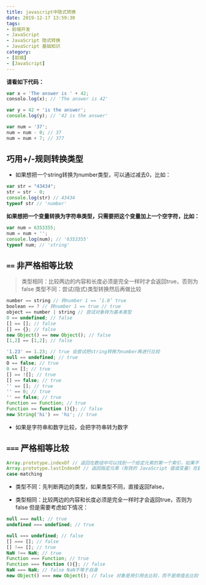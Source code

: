 ```yaml
---
title: javascript中隐式转换
date: 2019-12-17 13:59:30
tags:
- 前端开发
- JavaScript
- JavaScript 隐式转换
- JavaScript 基础知识
category:
- [前端]
- [JavaScript]
---
```


**请看如下代码：**

```javascript
var x = 'The answer is ' + 42;
consolo.log(x); // 'The answer is 42'

var y = 42 + 'is the answer';
console.log(y); // '42 is the answer'

var num = '37';
num = num - 0; // 37
num = num + 7; // 377

```

## 巧用+/-规则转换类型

* 如果想把一个string转换为number类型，可以通过减去0，比如：

```javascript
var str = "43434";
str = str - 0; 
console.log(str) // 43434
typeof str // 'number'
```

**如果想把一个变量转换为字符串类型，只需要把这个变量加上一个空字符，比如：**
```javascript
var num = 6353355;
num = num + '';
console.log(num); // '6353355'
typeof num; // 'string'
```

## `==` 非严格相等比较

> 类型相同：比较两边的内容和长度必须是完全一样时才会返回true，否则为false
> 类型不同：尝试(隐式)类型转换然后再做比较

```javascript
number == string // 转number 1 == ‘1.0’ true
boolean == ? // 转number 1 == true // true
object == number | string // 尝试对象转为基本类型
0 == undefined; // false
[] == []; // false
[] == {}; // false
new Object() == new Object(); // false
[1,2] == [1,2]; // false

'1.23' == 1.23; // true 会尝试把string转换为number再进行比较
null == undefined; // true 
O == false; // true
0 == []; // true
[] == ![]; // true
[] == false; // true
'' == []; // true
'' == 0; // true
'' == false; // true
Function == Function; // true
Function == function (){}; // false
new String('hi') == 'hi'; // true
```
* 如果是字符串和数字比较，会把字符串转为数字


## `===` 严格相等比较

```javascript
Array.prototype.indexOf // 返回在数组中可以找到一个给定元素的第一个索引，如果不存在，则返回-1
Array.prototype.lastIndexOf // 返回指定元素（有效的 JavaScript 值或变量）在数组中的最后一个的索引，如果不存在则返回 -1。从数组的后面向前查找，从 fromIndex 处开始
case-matching
```

* 类型不同：先判断两边的类型，如果类型不同，直接返回false，

* 类型相同：比较两边的内容和长度必须是完全一样时才会返回true，否则为false
但是需要考虑如下情况：

```javascript
null === null; // true
undefined === undefined; // true

null === undefined; // false
[] === []; // false
[] !== []; // true
NaN !== NaN; // true
Function === Function; // true
Function === function (){}; // false
NaN === NaN; // false NaN不等于自身 
new Object() === new Object(); // false 对象是用引用去比较，而不是用值去比较
```
